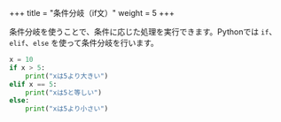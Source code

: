 +++
title = "条件分岐（if文）"
weight = 5
+++

条件分岐を使うことで、条件に応じた処理を実行できます。Pythonでは `if`、`elif`、`else` を使って条件分岐を行います。

```python
x = 10
if x > 5:
    print("xは5より大きい")
elif x == 5:
    print("xは5と等しい")
else:
    print("xは5より小さい")
```
